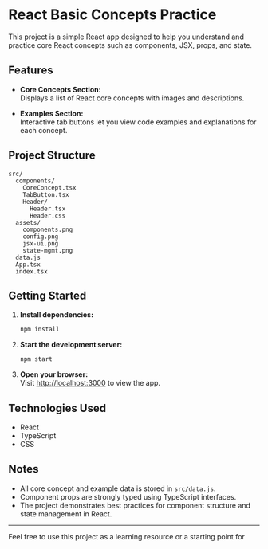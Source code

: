 # React Basic Concepts Practice

This project is a simple React app designed to help you understand and practice core React concepts such as components, JSX, props, and state.

## Features

- **Core Concepts Section:**  
  Displays a list of React core concepts with images and descriptions.

- **Examples Section:**  
  Interactive tab buttons let you view code examples and explanations for each concept.

## Project Structure

```
src/
  components/
    CoreConcept.tsx
    TabButton.tsx
    Header/
      Header.tsx
      Header.css
  assets/
    components.png
    config.png
    jsx-ui.png
    state-mgmt.png
  data.js
  App.tsx
  index.tsx
```

## Getting Started

1. **Install dependencies:**
   ```bash
   npm install
   ```

2. **Start the development server:**
   ```bash
   npm start
   ```

3. **Open your browser:**  
   Visit [http://localhost:3000](http://localhost:3000) to view the app.

## Technologies Used

- React
- TypeScript
- CSS

## Notes

- All core concept and example data is stored in `src/data.js`.
- Component props are strongly typed using TypeScript interfaces.
- The project demonstrates best practices for component structure and state management in React.

---

Feel free to use this project as a learning resource or a starting point for